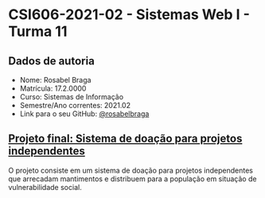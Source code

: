 # **CSI606-2021-02 - Sistemas Web I - Turma 11**

## Dados de autoria

- Nome: Rosabel Braga
- Matrícula: 17.2.0000
- Curso: Sistemas de Informação
- Semestre/Ano correntes: 2021.02
- Link para o seu GitHub: [@rosabelbraga](https://github.com/rosabelbraga)


## [Projeto final: Sistema de doação para projetos independentes](./Projeto/README.md)

O projeto consiste em um sistema de doação para projetos independentes que arrecadam mantimentos e distribuem para a população em situação de vulnerabilidade social.